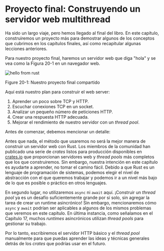 # Proyecto final: Construyendo un servidor web multithread

Ha sido un largo viaje, pero hemos llegado al final del libro. En este
capítulo, construiremos un proyecto más para demostrar algunos de los
conceptos que cubrimos en los capítulos finales, así como recapitular algunas
lecciones anteriores.

Para nuestro proyecto final, haremos un servidor web que diga "hola" y se vea
como la Figura 20-1 en un navegador web.

![hello from rust](img/trpl20-01.png)

<span class="caption">Figure 20-1: Nuestro proyecto final compartido</span>

Aquí está nuestro plan para construir el web server:

1. Aprender un poco sobre TCP y HTTP.
2. Escuchar conexiones TCP en un socket.
3. Analizar un pequeño número de peticiones HTTP.
4. Crear una respuesta HTTP adecuada.
5. Mejorar el rendimiento de nuestro servidor con un *thread pool*.

Antes de comenzar, debemos mencionar un detalle: 

Antes que nada, el método que usaremos no será la mejor manera de construir un 
servidor web con Rust. Los miembros de la comunidad han publicado una serie de 
*crates* listos para producción disponibles en [crates.io](https://crates.io/) 
que proporcionan servidores web y *thread pools* más completos que los que 
construiremos. Sin embargo, nuestra intención en este capítulo es ayudarte a 
aprender, no tomar el camino fácil. Debido a que Rust es un lenguaje de 
programación de sistemas, podemos elegir el nivel de abstracción con el que 
queremos trabajar y podemos ir a un nivel más bajo de lo que es posible o 
práctico en otros lenguajes. 

En segundo lugar, no utilizaremos `async` ni `await` aquí. ¡Construir un 
*thread pool* ya es un desafío suficientemente grande por sí solo, sin agregar 
la tarea de crear un runtime asincrónico! Sin embargo, mencionaremos cómo 
`async` y `await` podrían ser aplicables a algunos de los mismos problemas que 
veremos en este capítulo. En última instancia, como señalamos en el Capítulo 17, 
muchos *runtimes* asincrónicos utilizan *thread pools* para gestionar su 
trabajo.

Por lo tanto, escribiremos el servidor HTTP básico y el *thread pool* 
manualmente para que puedas aprender las ideas y técnicas generales detrás de 
los *crates* que podrías usar en el futuro.
